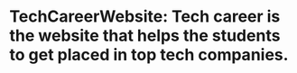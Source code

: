 # TechCareerWebsite: Tech career is the website that helps the students to get placed in top tech companies.
